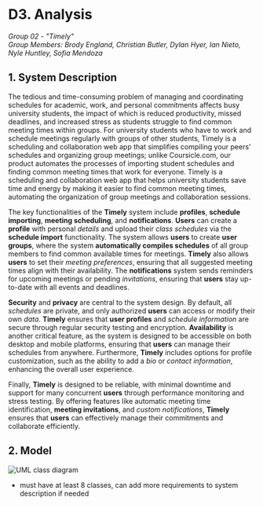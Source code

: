 # D3. Analysis

_Group 02 - "Timely"_\
_Group Members: Brody England, Christian Butler, Dylan Hyer, Ian Nieto, Nyle Huntley, Sofia Mendoza_

## 1. System Description
The tedious and time-consuming problem of managing and coordinating schedules for academic, work, and personal commitments affects busy university students, the impact of which is reduced productivity, missed deadlines, and increased stress as students struggle to find common meeting times within groups. For university students who have to work and schedule meetings regularly with groups of other students, Timely is a scheduling and collaboration web app that simplifies compiling your peers' schedules and organizing group meetings; unlike Coursicle.com, our product automates the processes of importing student schedules and finding common meeting times that work for everyone. Timely is a scheduling and collaboration web app that helps university students save time and energy by making it easier to find common meeting times, automating the organization of group meetings and collaboration sessions.

The key functionalities of the **Timely** system include **profiles**, **schedule importing**, **meeting scheduling**, and **notifications**. **Users** can create a **profile** with personal *details* and upload their *class schedules* via the **schedule import** functionality. The system allows **users** to create **user groups**, where the system **automatically compiles schedules** of all group members to find common available times for meetings. **Timely** also allows **users** to set their *meeting preferences*, ensuring that all suggested meeting times align with their availability. The **notifications** system sends reminders for upcoming meetings or pending *invitations*, ensuring that **users** stay up-to-date with all events and deadlines.

**Security** and **privacy** are central to the system design. By default, all *schedules* are private, and only authorized **users** can access or modify their own *data*. **Timely** ensures that **user profiles** and *schedule information* are secure through regular security testing and encryption. **Availability** is another critical feature, as the system is designed to be accessible on both desktop and mobile platforms, ensuring that **users** can manage their schedules from anywhere. Furthermore, **Timely** includes options for profile customization, such as the ability to add a *bio* or *contact information*, enhancing the overall user experience.

Finally, **Timely** is designed to be reliable, with minimal downtime and support for many concurrent **users** through performance monitoring and stress testing. By offering features like automatic meeting time identification, **meeting invitations**, and *custom notifications*, **Timely** ensures that **users** can effectively manage their commitments and collaborate efficiently.

## 2. Model

![UML class diagram](imagefilename.png)

- must have at least 8 classes, can add more requirements to system description if needed
